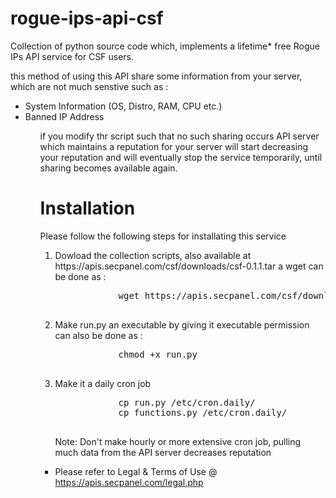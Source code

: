 rogue-ips-api-csf
=================

Collection of python source code which, implements a lifetime* free Rogue IPs API service for CSF users.

this method of using this API share some information from your server, which are not much senstive
such as :

<ul>
  <li> System Information (OS, Distro, RAM, CPU etc.) </li>
  <li> Banned IP Address </li>
<ul>

if you modify thr script such that no such sharing occurs API server which maintains a reputation for your server
will start decreasing your reputation and will eventually stop the service temporarily, until sharing becomes available
again.

Installation
============

Please follow the following steps for installating this service

<ol>
	<li>
		Dowload the collection scripts, also available at https://apis.secpanel.com/csf/downloads/csf-0.1.1.tar
		a wget can be done as :
		<pre>
			wget https://apis.secpanel.com/csf/downloads/csf-0.1.1.tar
		</pre>
        </li>
	<li>
		Make run.py an executable by giving it executable permission can also be done as :
		<pre>
			chmod +x run.py
		</pre>
	</li>
	<li>
		Make it a daily cron job
		<pre>
			cp run.py /etc/cron.daily/
			cp functions.py /etc/cron.daily/ 
		</pre>
		Note: Don't make hourly or more extensive cron job, pulling much data from the API server decreases reputation
	</li>
</ol>

* Please refer to Legal & Terms of Use @ https://apis.secpanel.com/legal.php  
